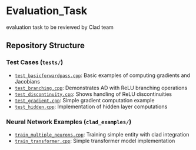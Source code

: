 # Evaluation_Task
evaluation task to be reviewed by Clad team
## Repository Structure

### Test Cases (`tests/`)
- [`test_basicforwardpass.cpp`](tests/test_basicforwardpass.cpp): Basic examples of computing gradients and Jacobians
- [`test_branching.cpp`](tests/test_branching.cpp): Demonstrates AD with ReLU branching operations
- [`test_discontinuity.cpp`](tests/test_discontinuity.cpp): Shows handling of ReLU discontinuities
- [`test_gradient.cpp`](tests/test_gradient.cpp): Simple gradient computation example
- [`test_hidden.cpp`](tests/test_hidden.cpp): Implementation of hidden layer computations

### Neural Network Examples (`clad_examples/`)
- [`train_multiple_neurons.cpp`](clad_examples/train_multiple_neurons.cpp): Training simple entity with clad integration
- [`train_transformer.cpp`](clad_examples/train_transformer.cpp): Simple transformer model implementation

